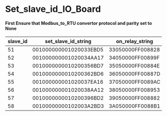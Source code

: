 # Set_slave_id_IO_Board
#### First Ensure that Modbus_to_RTU convertor protocol and parity set to None
|slave_id  |   set_slave_id_string   |      on_relay_string    |       off_relay_string |
|----------|-------------------------|-------------------------|------------------------|
|  51      |  001000000001020033EBD5 |       33050000FF008828  |      330500000000C9D8  | 
|  52      | 001000000001020034AA17  |      34050000FF00899F   |     340500000000C86F   |
|  53      |  0010000000010200356BD7 |       35050000FF00884E  |      350500000000C9BE  |
|  54      |  0010000000010200362BD6 |       36050000FF00887D  |      360500000000C98D  |
|  55      |  001000000001020037EA16 |       37050000FF0089AC  |      370500000000C85C  |
|  56      |  001000000001020038AA12 |       38050000FF008953  |      380500000000C8A3  |
|  57      |  0010000000010200396BD2 |       39050000FF008882  |      390500000000C972  |
|  58      |  00100000000102003A2BD3 |       3A050000FF0088B1  |      3A0500000000C941  |
